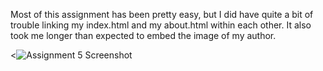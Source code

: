 Most of this assignment has been pretty easy, but I did have quite a bit of trouble
linking my index.html and my about.html within each other.  It also took me longer
than expected to embed the image of my author.  

<![Assignment 5 Screenshot](assignment5_screenshot.png)
